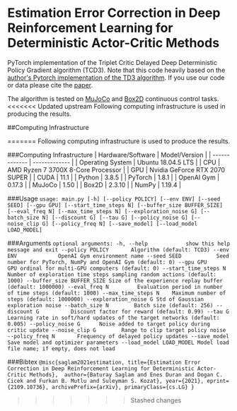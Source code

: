 # Estimation Error Correction in Deep Reinforcement Learning for Deterministic Actor-Critic Methods
PyTorch implementation of the Triplet Critic Delayed Deep Deterministic Policy
Gradient algorithm (TCD3). 
Note that this code heavily based on the [author's Pytorch implementation of the TD3 algorithm](https://github.com/sfujim/TD3). 
If you use our code or data please cite the [paper](https://arxiv.org/abs/2109.10736#).

The algorithm is tested on [MuJoCo](https://gym.openai.com/envs/#mujoco) and [Box2D](https://gym.openai.com/envs/#box2d) continuous control tasks. 
<<<<<<< Updated upstream
Following computing infrastructure is used in producing the results.

##Computing Infrastructure

=======
Following computing infrastructure is used to produce the results.

###Computing Infrastructure
| Hardware/Software  | Model/Version |
| ------------- | ------------- |
| Operating System  | Ubuntu 18.04.5 LTS  |
| CPU  | AMD Ryzen 7 3700X 8-Core Processor |
| GPU  | Nvidia GeForce RTX 2070 SUPER |
| CUDA  | 11.1  |
| Python  | 3.8.5 |
| PyTorch  | 1.8.1 |
| OpenAI Gym  | 0.17.3 |
| MuJoCo  | 1.50 |
| Box2D  | 2.3.10 |
| NumPy  | 1.19.4 |

###Usage
``usage: main.py [-h] [--policy POLICY] [--env ENV] [--seed SEED] [--gpu GPU]
               [--start_time_steps N] [--buffer_size BUFFER_SIZE]
               [--eval_freq N] [--max_time_steps N] [--exploration_noise G]
               [--batch_size N] [--discount G] [--tau G] [--policy_noise G]
               [--noise_clip G] [--policy_freq N] [--save_model]
               [--load_model LOAD_MODEL]``

###Arguments
`optional arguments:
  -h, --help            show this help message and exit
  --policy POLICY       Algorithm (default: TCD3)
  --env ENV             OpenAI Gym environment name
  --seed SEED           Seed number for PyTorch, NumPy and OpenAI Gym
                        (default: 0)
  --gpu GPU             GPU ordinal for multi-GPU computers (default: 0)
  --start_time_steps N  Number of exploration time steps sampling random
                        actions (default: 1000)
  --buffer_size BUFFER_SIZE
                        Size of the experience replay buffer (default:
                        1000000)
  --eval_freq N         Evaluation period in number of time steps (default:
                        1000)
  --max_time_steps N    Maximum number of steps (default: 1000000)
  --exploration_noise G
                        Std of Gaussian exploration noise
  --batch_size N        Batch size (default: 256)
  --discount G          Discount factor for reward (default: 0.99)
  --tau G               Learning rate in soft/hard updates of the target
                        networks (default: 0.005)
  --policy_noise G      Noise added to target policy during critic update
  --noise_clip G        Range to clip target policy noise
  --policy_freq N       Frequency of delayed policy updates
  --save_model          Save model and optimizer parameters
  --load_model LOAD_MODEL
                        Model load file name; if empty, does not load`


###Bibtex
`@misc{saglam2021estimation,
      title={Estimation Error Correction in Deep Reinforcement Learning for Deterministic Actor-Critic Methods}, 
      author={Baturay Saglam and Enes Duran and Dogan C. Cicek and Furkan B. Mutlu and Suleyman S. Kozat},
      year={2021},
      eprint={2109.10736},
      archivePrefix={arXiv},
      primaryClass={cs.LG}
}`
>>>>>>> Stashed changes
